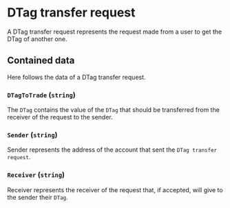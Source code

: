 # DTag transfer request
A DTag transfer request represents the request made from a user to get the DTag of another one.
 
## Contained data
Here follows the data of a DTag transfer request. 

### `DTagToTrade` (`string`)
The `DTag` contains the value of the `DTag` that should be transferred from the receiver of the request to the sender.

### `Sender` (`string`)
Sender represents the address of the account that sent the `DTag transfer request`.

### `Receiver` (`string`)
Receiver represents the receiver of the request that, if accepted, will
give to the sender their `DTag`.

